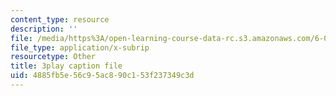 ```yaml
---
content_type: resource
description: ''
file: /media/https%3A/open-learning-course-data-rc.s3.amazonaws.com/6-004-computation-structures-spring-2017/4885fb5e56c95ac890c153f237349c3d_JSm74ghAvJc.vtt
file_type: application/x-subrip
resourcetype: Other
title: 3play caption file
uid: 4885fb5e-56c9-5ac8-90c1-53f237349c3d
---
```

